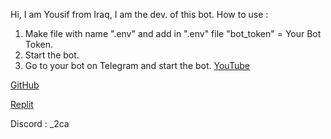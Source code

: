 Hi,
I am Yousif from Iraq, I am the dev. of this bot.
How to use :
1. Make file with name ".env" and add in ".env" file "bot_token" = Your Bot Token.
2. Start the bot.
3. Go to your bot on Telegram and start the bot.
[YouTube](https://youtube.com/@al_iraq1?feature=shared/)

[GitHub](https://github.com/q0so/)

[Replit](https://replit.com/@AlIraq1/)

Discord : _2ca
